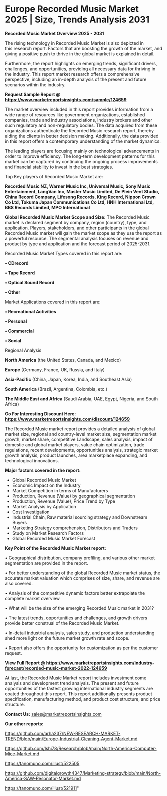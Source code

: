 # Europe Recorded Music Market 2025 | Size, Trends Analysis 2031

<Strong> Recorded Music Market Overview 2025 - 2031</strong>

The rising technology in Recorded Music Market is also depicted in this research report. Factors that are boosting the growth of the market, and giving a positive push to thrive in the global market is explained in detail.

Furthermore, the report highlights on emerging trends, significant drivers, challenges, and opportunities, providing all necessary data for thriving in the industry. This report market research offers a comprehensive perspective, including an in-depth analysis of the present and future scenarios within the industry.

<strong>Request Sample Report @ <a href=https://www.marketreportsinsights.com/sample/124659>https://www.marketreportsinsights.com/sample/124659</a></strong>

The market overview included in this report provides information from a wide range of resources like government organizations, established companies, trade and industry associations, industry brokers and other such regulatory and non-regulatory bodies. The data acquired from these organizations authenticate the Recorded Music research report, thereby aiding the clients in better decision making. Additionally, the data provided in this report offers a contemporary understanding of the market dynamics.

The leading players are focusing mainly on technological advancements in order to improve efficiency. The long-term development patterns for this market can be captured by continuing the ongoing process improvements and financial stability to invest in the best strategies.

Top Key players of Recorded Music Market are:

<strong>Recorded Music NZ, Warner Music Inc, Universal Music, Sony Music Entertainment, LangVan Inc, Master Music Limited, De Plein Vent Studio, China Record Company, Lifesong Records, King Record, Nippon Crown Co Ltd, Tokuma Japan Communications Co Ltd, HNH International Ltd, BBS Records Limited, MPO International</strong>

<strong><b>Global Recorded Music Market Scope and Size:</b></strong>
The Recorded Music market is declared segment by company, region (country), type, and application. Players, stakeholders, and other participants in the global Recorded Music market will gain the market scope as they use the report as a powerful resource. The segmental analysis focuses on revenue and product by type and application and the forecast period of 2025-2031.

Recorded Music Market Types covered in this report are:

<strong>• CDrecord

• Tape Record

• Optical Sound Record

• Other</strong>

Market Applications covered in this report are:

<strong>• Recreational Activities

• Personal

• Commercial

• Social</strong> 

Regional Analysis

<strong>North America</strong> (the United States, Canada, and Mexico)

<strong>Europe</strong> (Germany, France, UK, Russia, and Italy)

<strong>Asia-Pacific</strong> (China, Japan, Korea, India, and Southeast Asia)

<strong>South America</strong> (Brazil, Argentina, Colombia, etc.)

<strong>The Middle East and Africa</strong> (Saudi Arabia, UAE, Egypt, Nigeria, and South Africa)

<strong>Go For Interesting Discount Here: <a href=https://www.marketreportsinsights.com/discount/124659>https://www.marketreportsinsights.com/discount/124659</a></strong>

The Recorded Music market report provides a detailed analysis of global market size, regional and country-level market size, segmentation market growth, market share, competitive Landscape, sales analysis, impact of domestic and global market players, value chain optimization, trade regulations, recent developments, opportunities analysis, strategic market growth analysis, product launches, area marketplace expanding, and technological innovations.

<strong><b>Major factors covered in the report:</b></strong>
<ul>
  <li>Global Recorded Music Market </li>
  <li>Economic Impact on the Industry</li>
  <li>Market Competition in terms of Manufacturers</li>
  <li>Production, Revenue (Value) by geographical segmentation</li>
  <li>Production, Revenue (Value), Price Trend by Type</li>
  <li>Market Analysis by Application</li>
  <li>Cost Investigation</li>
  <li>Industrial Chain, Raw material sourcing strategy and Downstream Buyers</li>
  <li>Marketing Strategy comprehension, Distributors and Traders</li>
  <li>Study on Market Research Factors</li>
  <li>Global Recorded Music Market Forecast</li>
</ul>

<strong><b>Key Point of the Recorded Music Market report:</b></strong>

• Geographical distribution, company profiling, and various other market segmentation are provided in the report.

• For better understanding of the global Recorded Music market status, the accurate market valuation which comprises of size, share, and revenue are also covered.

• Analysis of the competitive dynamic factors better extrapolate the complete market overview

• What will be the size of the emerging Recorded Music market in 2031?

• The latest trends, opportunities and challenges, and growth drivers provide better construal of the Recorded Music Market.

• In-detail industrial analysis, sales study, and production understanding shed more light on the future market growth rate and scope.

• Report also offers the opportunity for customization as per the customer request.

<strong><b>View Full Report @ <a href=https://www.marketreportsinsights.com/industry-forecast/recorded-music-market-2022-124659>https://www.marketreportsinsights.com/industry-forecast/recorded-music-market-2022-124659</a></b></strong>


At last, the Recorded Music Market report includes investment come analysis and development trend analysis. The present and future opportunities of the fastest growing international industry segments are coated throughout this report. This report additionally presents product specification, manufacturing method, and product cost structure, and price structure.

<strong>Contact Us:</strong>
sales@marketreportsinsights.com

<strong>Our other reports:</strong>

<a href=https://github.com/arha237/NEW-RESEARCH-MARKET-TREND/blob/main/Europe-Industrial-Cleaning-Agent-Market.md>https://github.com/arha237/NEW-RESEARCH-MARKET-TREND/blob/main/Europe-Industrial-Cleaning-Agent-Market.md</a>

<a href=https://github.com/Ishi78/Research/blob/main/North-America-Computer-Mice-Market.md>https://github.com/Ishi78/Research/blob/main/North-America-Computer-Mice-Market.md</a>

<a href=https://tanomuno.com/illust/522505>https://tanomuno.com/illust/522505</a>

<a href=https://github.com/digitalgrowth4347/Marketing-strategy/blob/main/North-America-SAW-Resonator-Market.md>https://github.com/digitalgrowth4347/Marketing-strategy/blob/main/North-America-SAW-Resonator-Market.md</a>

<a href=https://tanomuno.com/illust/521911>https://tanomuno.com/illust/521911</a>"
